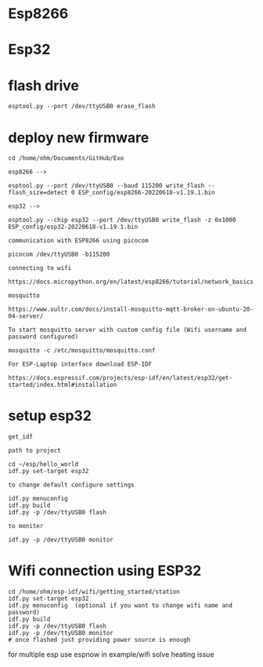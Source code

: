 # Esp8266
<!-- https://docs.micropython.org/en/latest/esp8266/tutorial/intro.html -->

# Esp32
<!-- https://docs.micropython.org/en/latest/esp32/quickref.html -->

# flash drive
    esptool.py --port /dev/ttyUSB0 erase_flash

# deploy new firmware
    cd /home/ohm/Documents/GitHub/Exo
`esp8266 -->` 

    esptool.py --port /dev/ttyUSB0 --baud 115200 write_flash --flash_size=detect 0 ESP_config/esp8266-20220618-v1.19.1.bin     
`esp32 -->`

    esptool.py --chip esp32 --port /dev/ttyUSB0 write_flash -z 0x1000 ESP_config/esp32-20220618-v1.19.1.bin

`communication with ESP8266 using picocom`

    picocom /dev/ttyUSB0 -b115200

`connecting to wifi`

    https://docs.micropython.org/en/latest/esp8266/tutorial/network_basics.html

`mosquitto`

    https://www.vultr.com/docs/install-mosquitto-mqtt-broker-on-ubuntu-20-04-server/

`To start mosquitto server with custom config file (Wifi username and password configured) `
    
    mosquitto -c /etc/mosquitto/mosquitto.conf

`For ESP-Laptop interface download ESP-IDF`

    https://docs.espressif.com/projects/esp-idf/en/latest/esp32/get-started/index.html#installation

# setup esp32
    get_idf
`path to project `

    cd ~/esp/hello_world
    idf.py set-target esp32

`to change default configure settings`

    idf.py menuconfig  
    idf.py build
    idf.py -p /dev/ttyUSB0 flash

`to moniter`

    idf.py -p /dev/ttyUSB0 monitor

# Wifi connection using ESP32

    cd /home/ohm/esp-idf/wifi/getting_started/station
    idf.py set-target esp32
    idf.py menuconfig  (optional if you want to change wifi name and password)
    idf.py build
    idf.py -p /dev/ttyUSB0 flash
    idf.py -p /dev/ttyUSB0 monitor
    # once flashed just providing power source is enough




for multiple esp use espnow in example/wifi
solve heating issue